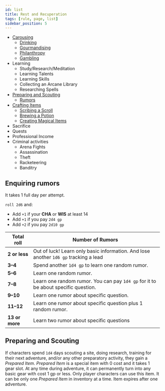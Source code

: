 ```yaml
---
id: list
title: Rest and Recuperation
tags: [rule, page, list]
sidebar_position: 5
---
```


- [Carousing](carousing)
    - [Drinking](carousing#drinking)
    - [Gourmandising](carousing#gourmandising)
    - [Philanthropy](carousing#philanthropy)
    - [Gambling](carousing#gambling)
    <!-- - Relaxation -->
    <!-- - Rodomontade -->
- Learning
    - Study/Research/Meditation
    - Learning Talents
    - Learning Skills
    - Collecting an Arcane Library
    - Researching Spells
- [Preparing and Scouting](#preparing-and-scouting)
    - [Rumors](#enquiring-rumors)
- [Crafting Items](crafting)
    - [Scribing a Scroll](crafting#scribing-scrolls)
    - [Brewing a Potion](crafting#crafting-potions)
    - [Creating Magical Items](crafting#crafting-magic-items)
- Sacrifice
- Quests
- Professional Income
- Criminal activities
    - Arena Fights
    - Assassination
    - Theft
    - Racketeering
    - Banditry

## Enquiring rumors

It takes 1 full day per attempt.

`roll 2d6` and:

- Add `+1` if your **CHA** or **WIS** at least 14
- Add `+1` if you pay `2d4 gp`
- Add `+2` if you pay `2d10 gp`

| Total roll     | Number of Rumors                                                                     |
| -------------- | ------------------------------------------------------------------------------------ |
| **2 or less**  | Out of luck! Learn only basic information. And lose another `1d6 gp` tracking a lead |
| **3–4**        | Spend another `1d4 gp` to learn one random rumor.                                    |
| **5–6**        | Learn one random rumor.                                                              |
| **7–8**        | Learn one random rumor. You can pay `1d4 gp` for it to be about specific question.   |
| **9–10**       | Learn one rumor about specific question.                                             |
| **11–12**      | Learn one rumor about specific question plus 1 random rumor.                         |
| **13 or more** | Learn two rumor about specific questions                                             |

## Preparing and Scouting

If characters spend `1d4` days scouting a site, doing research, training for their next adventure, and/or any other preparatory activity, they gain a *Prepared Item*. *Prepared Item* is a special item with 0 cost and it takes 1 gear slot. At any time during adventure, it can permanently turn into any basic gear with cost 1 gp or less. Only player characters can use this item. It can be only one *Prepared Item* in inventory at a time. Item expires after one adventure.
